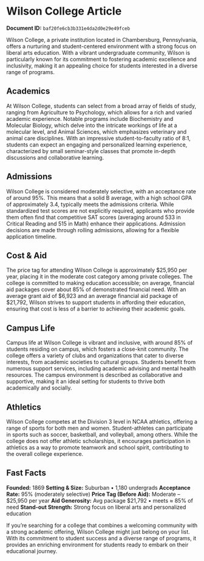 # Wilson College Article

**Document ID:** `baf20fe6cb3b331e4da2d0e29e49fceb`

Wilson College, a private institution located in Chambersburg, Pennsylvania, offers a nurturing and student-centered environment with a strong focus on liberal arts education. With a vibrant undergraduate community, Wilson is particularly known for its commitment to fostering academic excellence and inclusivity, making it an appealing choice for students interested in a diverse range of programs.

## Academics
At Wilson College, students can select from a broad array of fields of study, ranging from Agriculture to Psychology, which allows for a rich and varied academic experience. Notable programs include Biochemistry and Molecular Biology, which delve into the intricate workings of life at a molecular level, and Animal Sciences, which emphasizes veterinary and animal care disciplines. With an impressive student-to-faculty ratio of 8:1, students can expect an engaging and personalized learning experience, characterized by small seminar-style classes that promote in-depth discussions and collaborative learning.

## Admissions
Wilson College is considered moderately selective, with an acceptance rate of around 95%. This means that a solid B average, with a high school GPA of approximately 3.4, typically meets the admissions criteria. While standardized test scores are not explicitly required, applicants who provide them often find that competitive SAT scores (averaging around 533 in Critical Reading and 515 in Math) enhance their applications. Admission decisions are made through rolling admissions, allowing for a flexible application timeline.

## Cost & Aid
The price tag for attending Wilson College is approximately $25,950 per year, placing it in the moderate cost category among private colleges. The college is committed to making education accessible; on average, financial aid packages cover about 85% of demonstrated financial need. With an average grant aid of $6,923 and an average financial aid package of $21,792, Wilson strives to support students in affording their education, ensuring that cost is less of a barrier to achieving their academic goals.

## Campus Life
Campus life at Wilson College is vibrant and inclusive, with around 85% of students residing on campus, which fosters a close-knit community. The college offers a variety of clubs and organizations that cater to diverse interests, from academic societies to cultural groups. Students benefit from numerous support services, including academic advising and mental health resources. The campus environment is described as collaborative and supportive, making it an ideal setting for students to thrive both academically and socially.

## Athletics
Wilson College competes at the Division 3 level in NCAA athletics, offering a range of sports for both men and women. Student-athletes can participate in sports such as soccer, basketball, and volleyball, among others. While the college does not offer athletic scholarships, it encourages participation in athletics as a way to promote teamwork and school spirit, contributing to the overall college experience.

## Fast Facts
**Founded:** 1869
**Setting & Size:** Suburban • 1,180 undergrads
**Acceptance Rate:** 95% (moderately selective)
**Price Tag (Before Aid):** Moderate – $25,950 per year
**Aid Generosity:** Avg package $21,792 • meets ≈ 85% of need
**Stand-out Strength:** Strong focus on liberal arts and personalized education

If you’re searching for a college that combines a welcoming community with a strong academic offering, Wilson College might just belong on your list. With its commitment to student success and a diverse range of programs, it provides an enriching environment for students ready to embark on their educational journey.
